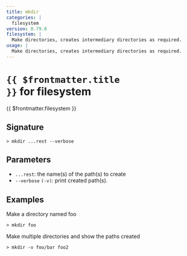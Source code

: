 ```yaml
---
title: mkdir
categories: |
  filesystem
version: 0.79.0
filesystem: |
  Make directories, creates intermediary directories as required.
usage: |
  Make directories, creates intermediary directories as required.
---
```


# <code>{{ $frontmatter.title }}</code> for filesystem

<div class='command-title'>{{ $frontmatter.filesystem }}</div>

## Signature

```> mkdir ...rest --verbose```

## Parameters

 -  `...rest`: the name(s) of the path(s) to create
 -  `--verbose` `(-v)`: print created path(s).

## Examples

Make a directory named foo
```shell
> mkdir foo

```

Make multiple directories and show the paths created
```shell
> mkdir -v foo/bar foo2

```
